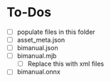 # To-Dos

- [ ] populate files in this folder
- [ ] asset_meta.json
- [ ] bimanual.json
- [ ] bimanual.mjb
    - [ ] Replace this with xml files
- [ ] bimanual.onnx